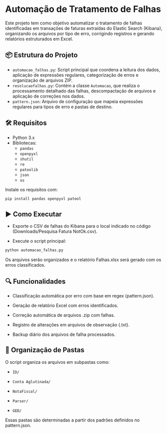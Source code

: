 # Automação de Tratamento de Falhas

Este projeto tem como objetivo automatizar o tratamento de falhas identificadas em transações de faturas extraídas do Elastic Search (Kibana), organizando os arquivos por tipo de erro, corrigindo registros e gerando relatórios estruturados em Excel.

## 📦 Estrutura do Projeto

- `automacao_falhas.py`: Script principal que coordena a leitura dos dados, aplicação de expressões regulares, categorização de erros e organização de arquivos ZIP.
- `resolucaofalhas.py`: Contém a classe `Automacao`, que realiza o processamento detalhado das falhas, descompactação de arquivos e aplicação de correções nos dados.
- `pattern.json`: Arquivo de configuração que mapeia expressões regulares para tipos de erro e pastas de destino.

## 🛠 Requisitos

- Python 3.x
- Bibliotecas:
  - `pandas`
  - `openpyxl`
  - `shutil`
  - `re`
  - `patoolib`
  - `json`
  - `os`

Instale os requisitos com:

```bash
pip install pandas openpyxl patool
```

## ▶️ Como Executar

- Exporte o CSV de falhas do Kibana para o local indicado no código (Downloads/Pesquisa Fatura NotOk.csv).

- Execute o script principal:

```bash
python automacao_falhas.py
```
Os arquivos serão organizados e o relatório Falhas.xlsx será gerado com os erros classificados.

## 🔍 Funcionalidades

- Classificação automática por erro com base em regex (pattern.json).

- Geração de relatório Excel com erros identificados.

- Correção automática de arquivos .zip com falhas.

- Registro de alterações em arquivos de observação (.txt).

- Backup diário dos arquivos de falha processados.

## 📂 Organização de Pastas

O script organiza os arquivos em subpastas como:

- `ID/`

- `Conta Aglutinada/`

- `NotaFiscal/`

- `Parser/`

- `GED/`

Essas pastas são determinadas a partir dos padrões definidos no pattern.json.
